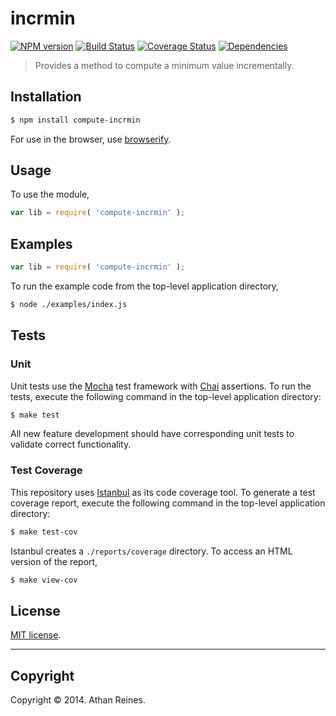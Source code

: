 incrmin
===
[![NPM version][npm-image]][npm-url] [![Build Status][travis-image]][travis-url] [![Coverage Status][coveralls-image]][coveralls-url] [![Dependencies][dependencies-image]][dependencies-url]

> Provides a method to compute a minimum value incrementally.


## Installation

``` bash
$ npm install compute-incrmin
```

For use in the browser, use [browserify](https://github.com/substack/node-browserify).


## Usage

To use the module,

``` javascript
var lib = require( 'compute-incrmin' );
```


## Examples

``` javascript
var lib = require( 'compute-incrmin' );
```

To run the example code from the top-level application directory,

``` bash
$ node ./examples/index.js
```


## Tests

### Unit

Unit tests use the [Mocha](http://visionmedia.github.io/mocha) test framework with [Chai](http://chaijs.com) assertions. To run the tests, execute the following command in the top-level application directory:

``` bash
$ make test
```

All new feature development should have corresponding unit tests to validate correct functionality.


### Test Coverage

This repository uses [Istanbul](https://github.com/gotwarlost/istanbul) as its code coverage tool. To generate a test coverage report, execute the following command in the top-level application directory:

``` bash
$ make test-cov
```

Istanbul creates a `./reports/coverage` directory. To access an HTML version of the report,

``` bash
$ make view-cov
```


## License

[MIT license](http://opensource.org/licenses/MIT). 


---
## Copyright

Copyright &copy; 2014. Athan Reines.


[npm-image]: http://img.shields.io/npm/v/compute-incrmin.svg
[npm-url]: https://npmjs.org/package/compute-incrmin

[travis-image]: http://img.shields.io/travis/compute-io/incrmin/master.svg
[travis-url]: https://travis-ci.org/compute-io/incrmin

[coveralls-image]: https://img.shields.io/coveralls/compute-io/incrmin/master.svg
[coveralls-url]: https://coveralls.io/r/compute-io/incrmin?branch=master

[dependencies-image]: http://img.shields.io/david/compute-io/incrmin.svg
[dependencies-url]: https://david-dm.org/compute-io/incrmin

[dev-dependencies-image]: http://img.shields.io/david/dev/compute-io/incrmin.svg
[dev-dependencies-url]: https://david-dm.org/dev/compute-io/incrmin

[github-issues-image]: http://img.shields.io/github/issues/compute-io/incrmin.svg
[github-issues-url]: https://github.com/compute-io/incrmin/issues